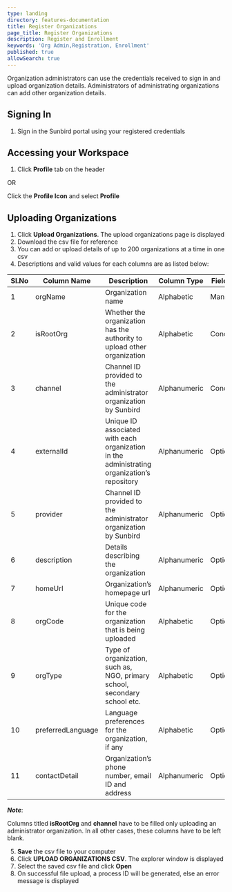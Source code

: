 ```yaml
---
type: landing
directory: features-documentation
title: Register Organizations
page_title: Register Organizations
description: Register and Enrollment
keywords: 'Org Admin,Registration, Enrollment'
published: true
allowSearch: true
---
```


Organization administrators can use the credentials received to sign in and upload organization details. Administrators of administrating organizations can add other organization details.

## Signing In

1. Sign in the Sunbird portal using your registered credentials

## Accessing your Workspace

1. Click **Profile** tab on the header 

OR 

Click the **Profile Icon** and select **Profile**

## Uploading Organizations

1. Click **Upload Organizations**. The upload organizations page is displayed
2. Download the csv file for reference
3. You can add or upload details of up to 200 organizations at a time in one csv
4. Descriptions and valid values for each columns are as listed below:

Sl.No |Column Name  |Description  |Column Type  |Field Type |Valid Values
------|-------------|-------------|-------------|-----------|-------------
1 |orgName  |Organization name  |Alphabetic |Mandatory
2 |isRootOrg  |Whether the  organization has the authority to upload other organization |Alphabetic |Conditional  |TRUE, FALSE
3 |channel  |Channel ID provided to the administrator organization by Sunbird |Alphanumeric |Conditional  |
4 |externalId |Unique ID associated with each organization in the administrating  organization’s repository |Alphanumeric |Optional |
5 |provider |Channel ID provided to the administrator organization by Sunbird |Alphanumeric |Optional |
6 |description  |Details describing  the organization |Alphanumeric |Optional |
7 |homeUrl  |Organization’s homepage url  |Alphanumeric |Optional |
8 |orgCode  |Unique code for the organization that is being uploaded  |Alphabetic |Optional |
9 |orgType  |Type of organization, such as, NGO, primary school, secondary school etc.  |Alphabetic |Optional
10  |preferredLanguage  |Language preferences for the organization, if any  |Alphabetic |Optional |English, Gujarati, Hindi, Kannada, Marathi, Punjabi, Tamil, Telugu
11  |contactDetail  |Organization’s phone number, email ID and address  |Alphanumeric |Optional | 'address':'address','phone':'xxxxxxxx','fax':'xxxxx'

   ***Note***: 

   Columns titled **isRootOrg** and **channel** have to be filled only uploading an administrator organization. In all other cases, these columns have to be left blank.

5. **Save** the csv file to your computer
6. Click **UPLOAD ORGANIZATIONS CSV**. The explorer window is displayed
7. Select the saved csv file and click **Open**
8. On successful file upload, a process ID will be generated, else an error message is displayed
























   

